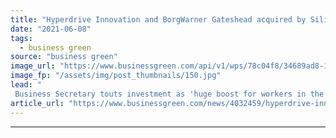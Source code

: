 ```yaml
---
title: "Hyperdrive Innovation and BorgWarner Gateshead acquired by Silicon Valley electric motor pioneer"
date: "2021-06-08"
tags: 
  - business green
source: "business green"
image_url: "https://www.businessgreen.com/api/v1/wps/78c04f8/34689ad8-109e-460a-88f1-d65888f8cd6f/5/20190710-Hyperdrive-3-185x114.jpg"
image_fp: "/assets/img/post_thumbnails/150.jpg"
lead: "
 Business Secretary touts investment as 'huge boost for workers in the North-East' as Turntide Technologies confirms plans for 'multi-year £100m investment' in Gateshead region ..."
article_url: "https://www.businessgreen.com/news/4032459/hyperdrive-innovation-borgwarner-gateshead-acquired-silicon-valley-electric-motor-pioneer"
---
```


---
